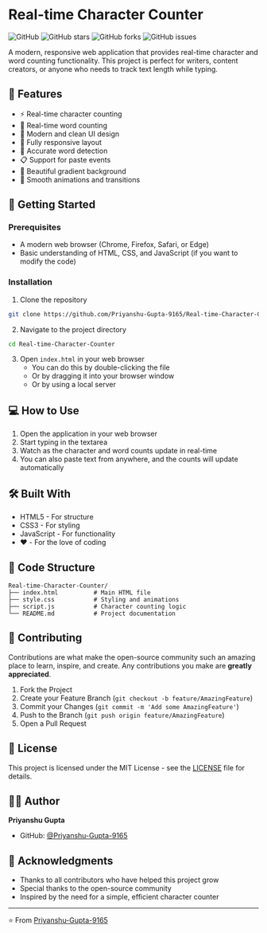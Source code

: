 # Real-time Character Counter

![GitHub](https://img.shields.io/github/license/Priyanshu-Gupta-9165/Real-time-Character-Counter)
![GitHub stars](https://img.shields.io/github/stars/Priyanshu-Gupta-9165/Real-time-Character-Counter)
![GitHub forks](https://img.shields.io/github/forks/Priyanshu-Gupta-9165/Real-time-Character-Counter)
![GitHub issues](https://img.shields.io/github/issues/Priyanshu-Gupta-9165/Real-time-Character-Counter)

A modern, responsive web application that provides real-time character and word counting functionality. This project is perfect for writers, content creators, or anyone who needs to track text length while typing.

## 🌟 Features

- ⚡ Real-time character counting
- 📝 Real-time word counting
- 🎨 Modern and clean UI design
- 📱 Fully responsive layout
- 🎯 Accurate word detection
- 📋 Support for paste events
- 🌈 Beautiful gradient background
- 💫 Smooth animations and transitions

## 🚀 Getting Started

### Prerequisites

- A modern web browser (Chrome, Firefox, Safari, or Edge)
- Basic understanding of HTML, CSS, and JavaScript (if you want to modify the code)

### Installation

1. Clone the repository
```bash
git clone https://github.com/Priyanshu-Gupta-9165/Real-time-Character-Counter.git
```

2. Navigate to the project directory
```bash
cd Real-time-Character-Counter
```

3. Open `index.html` in your web browser
   - You can do this by double-clicking the file
   - Or by dragging it into your browser window
   - Or by using a local server

## 💻 How to Use

1. Open the application in your web browser
2. Start typing in the textarea
3. Watch as the character and word counts update in real-time
4. You can also paste text from anywhere, and the counts will update automatically

## 🛠️ Built With

- HTML5 - For structure
- CSS3 - For styling
- JavaScript - For functionality
- ❤️ - For the love of coding

## 📝 Code Structure

```
Real-time-Character-Counter/
├── index.html          # Main HTML file
├── style.css           # Styling and animations
├── script.js           # Character counting logic
└── README.md           # Project documentation
```

## 🤝 Contributing

Contributions are what make the open-source community such an amazing place to learn, inspire, and create. Any contributions you make are **greatly appreciated**.

1. Fork the Project
2. Create your Feature Branch (`git checkout -b feature/AmazingFeature`)
3. Commit your Changes (`git commit -m 'Add some AmazingFeature'`)
4. Push to the Branch (`git push origin feature/AmazingFeature`)
5. Open a Pull Request

## 📜 License

This project is licensed under the MIT License - see the [LICENSE](LICENSE) file for details.

## 👨‍💻 Author

**Priyanshu Gupta**
- GitHub: [@Priyanshu-Gupta-9165](https://github.com/Priyanshu-Gupta-9165)

## 🙏 Acknowledgments

- Thanks to all contributors who have helped this project grow
- Special thanks to the open-source community
- Inspired by the need for a simple, efficient character counter

---
⭐️ From [Priyanshu-Gupta-9165](https://github.com/Priyanshu-Gupta-9165)
